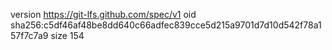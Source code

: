 version https://git-lfs.github.com/spec/v1
oid sha256:c5df46af48be8dd640c66adfec839cce5d215a9701d7d10d542f78a157f7c7a9
size 154
